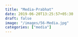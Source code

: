 ```yaml
---
title: "Media-Prabhat"
date: 2019-06-20T13:25:57+05:30
draft: false
image: "/images/56-Media.jpg"
categories: ["media"]
---
```


